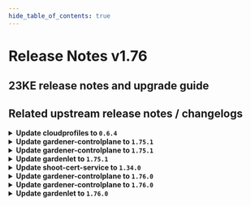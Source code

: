 ```yaml
---
hide_table_of_contents: true
---
```


# Release Notes v1.76

## 23KE release notes and upgrade guide

## Related upstream release notes / changelogs


<details>
<summary><b>Update cloudprofiles to <code>0.6.4</code></b></summary>

**Full Changelog**: https://github.com/gardener-community/cloudprofiles/compare/0.6.3...0.6.4

</details>

<details>
<summary><b>Update gardener-controlplane to <code>1.75.1</code></b></summary>

# [gardener/gardener]

## 🐛 Bug Fixes

- `[OPERATOR]` The obsolete `addons` `ManagedResource` is now properly cleaned up. by @gardener-ci-robot [#8255]
- `[OPERATOR]` Now the vali ingress definition points to the shoot logging service. by @vpnachev [#8254]

</details>

<details>
<summary><b>Update gardener-controlplane to <code>1.75.1</code></b></summary>

# [gardener/gardener]

## 🐛 Bug Fixes

- `[OPERATOR]` The obsolete `addons` `ManagedResource` is now properly cleaned up. by @gardener-ci-robot [#8255]
- `[OPERATOR]` Now the vali ingress definition points to the shoot logging service. by @vpnachev [#8254]

</details>

<details>
<summary><b>Update gardenlet to <code>1.75.1</code></b></summary>

# [gardener/gardener]

## 🐛 Bug Fixes

- `[OPERATOR]` The obsolete `addons` `ManagedResource` is now properly cleaned up. by @gardener-ci-robot [#8255]
- `[OPERATOR]` Now the vali ingress definition points to the shoot logging service. by @vpnachev [#8254]

</details>

<details>
<summary><b>Update shoot-cert-service to <code>1.34.0</code></b></summary>

# [gardener/cert-management]

## 🐛 Bug Fixes

- `[USER]` Allow to specify shoot issuer in annotation `cert.gardener.cloud/issuer annotation` with format `namespace/name`. by @MartinWeindel [gardener/cert-management#132]
# [gardener/gardener-extension-shoot-cert-service]

## ⚠️ Breaking Changes

- `[OPERATOR]` `extension-shoot-cert-service` no longer supports Shoots with Кubernetes version < 1.22. by @shafeeqes [#169]
## 🏃 Others

- `[OPERATOR]` Updated builder image from `golang:1.20.5` to `golang:1.20.6` by @MartinWeindel [#173]

</details>

<details>
<summary><b>Update gardener-controlplane to <code>1.76.0</code></b></summary>

# [gardener/gardener]

## ⚠️ Breaking Changes

- `[OPERATOR]` Removed `service.beta.kubernetes.io/aws-load-balancer-type: nlb` annotation from istio-ingressgateway service template. Set this annotation in seed configuration. Note: Changing load balancer type creates a new one, old one requires manual clean-up. by @axel7born [#8214]
- `[OPERATOR]` When deploying this version of `gardener-operator`, make sure that you update your `Garden` resources with the new `.spec.virtualCluster.gardener.clusterIdentity` field. If you already have a `gardener-apiserver` deployment, make sure that the value matches the `--cluster-identity` flag of the current `gardener-apiserver` deployment. by @rfranzke [#8234]
- `[OPERATOR]` `gardener-operator` no longer reports the `Reconciled` condition. Instead, it now reports the progress in `.status.lastOperation`, similar to how it's done for `Shoot`s. by @rfranzke [#8238]
- `[OPERATOR]` ⚠️ The deprecated field `.spec.settings.ownerChecks` has been removed from the Seed API. Please check your `Seed`s and remove any usage before upgrading to this Gardener version. by @dimitar-kostadinov [#8109]
- `[DEVELOPER]` So far the `github.com/gardener/gardener/pkg/utils/managedresources.{NewForShoot,CreateForShoot}` funcs were ignoring the passed `origin` func parameter and were always using `gardener` as value. These funcs will now respect and use the passed `origin` value. by @ialidzhikov [#8260]
- `[DEVELOPER]` A new field `errorCodeCheckFunc` is introduced in the generic `Worker` actuator. This should be set to parse the Gardener error codes from the error returned in `Worker` reconciliation. by @acumino [#8242]
## ✨ New Features

- `[OPERATOR]` Add `Care` reconciler to `Garden` controller in `gardener-operator`. by @oliver-goetz [#8158]
- `[OPERATOR]` `Shoot`s allow to optionally configure a specific scheduler via `.spec.schedulerName`. The `default-scheduler` is used in case non is configured. Please note, that `Shoot`s will remain `Pending` in case a scheduler name is configured but an adequate scheduler is not available in the landscape. by @timuthy [#8261]
## 🐛 Bug Fixes

- `[USER]` An issue has been fixed which caused CoreDNS to not rewrite CNAME values in DNS answers. by @axel7born [#8231]
- `[DEVELOPER]` A bug in the local development environment has been fixed which prevented admission of Gardener resources by extension webhooks. by @vpnachev [#8239]
- `[OPERATOR]` The obsolete `addons` `ManagedResource` is now properly cleaned up. by @shafeeqes [#8233]
- `[OPERATOR]` Now the vali ingress definition points to the shoot logging service. by @nickytd [#8252]
## 🏃 Others

- `[OPERATOR]` Stability of the ssh tunnel in the local extension setup should improve due to better failure handling. by @ScheererJ [#8236]
- `[OPERATOR]` Following dependency has been updated:-   
  - github.com/gardener/etcd-druid v0.18.1 -> v0.18.4 by @acumino [#8228]
- `[USER]` It is now possible to enable disabled APIs for workerless shoot clusters via `spec.kubernetes.kubeAPIServer.runtimeConfig`. by @timuthy [#8258]
# [gardener/dependency-watchdog]

## 🏃 Others

- `[DEVELOPER]` update client-go version and exclude the old one in go.mod by @acumino [gardener/dependency-watchdog#90]

</details>

<details>
<summary><b>Update gardener-controlplane to <code>1.76.0</code></b></summary>

# [gardener/gardener]

## ⚠️ Breaking Changes

- `[OPERATOR]` Removed `service.beta.kubernetes.io/aws-load-balancer-type: nlb` annotation from istio-ingressgateway service template. Set this annotation in seed configuration. Note: Changing load balancer type creates a new one, old one requires manual clean-up. by @axel7born [#8214]
- `[OPERATOR]` When deploying this version of `gardener-operator`, make sure that you update your `Garden` resources with the new `.spec.virtualCluster.gardener.clusterIdentity` field. If you already have a `gardener-apiserver` deployment, make sure that the value matches the `--cluster-identity` flag of the current `gardener-apiserver` deployment. by @rfranzke [#8234]
- `[OPERATOR]` `gardener-operator` no longer reports the `Reconciled` condition. Instead, it now reports the progress in `.status.lastOperation`, similar to how it's done for `Shoot`s. by @rfranzke [#8238]
- `[OPERATOR]` ⚠️ The deprecated field `.spec.settings.ownerChecks` has been removed from the Seed API. Please check your `Seed`s and remove any usage before upgrading to this Gardener version. by @dimitar-kostadinov [#8109]
- `[DEVELOPER]` So far the `github.com/gardener/gardener/pkg/utils/managedresources.{NewForShoot,CreateForShoot}` funcs were ignoring the passed `origin` func parameter and were always using `gardener` as value. These funcs will now respect and use the passed `origin` value. by @ialidzhikov [#8260]
- `[DEVELOPER]` A new field `errorCodeCheckFunc` is introduced in the generic `Worker` actuator. This should be set to parse the Gardener error codes from the error returned in `Worker` reconciliation. by @acumino [#8242]
## ✨ New Features

- `[OPERATOR]` Add `Care` reconciler to `Garden` controller in `gardener-operator`. by @oliver-goetz [#8158]
- `[OPERATOR]` `Shoot`s allow to optionally configure a specific scheduler via `.spec.schedulerName`. The `default-scheduler` is used in case non is configured. Please note, that `Shoot`s will remain `Pending` in case a scheduler name is configured but an adequate scheduler is not available in the landscape. by @timuthy [#8261]
## 🐛 Bug Fixes

- `[USER]` An issue has been fixed which caused CoreDNS to not rewrite CNAME values in DNS answers. by @axel7born [#8231]
- `[DEVELOPER]` A bug in the local development environment has been fixed which prevented admission of Gardener resources by extension webhooks. by @vpnachev [#8239]
- `[OPERATOR]` The obsolete `addons` `ManagedResource` is now properly cleaned up. by @shafeeqes [#8233]
- `[OPERATOR]` Now the vali ingress definition points to the shoot logging service. by @nickytd [#8252]
## 🏃 Others

- `[OPERATOR]` Stability of the ssh tunnel in the local extension setup should improve due to better failure handling. by @ScheererJ [#8236]
- `[OPERATOR]` Following dependency has been updated:-   
  - github.com/gardener/etcd-druid v0.18.1 -> v0.18.4 by @acumino [#8228]
- `[USER]` It is now possible to enable disabled APIs for workerless shoot clusters via `spec.kubernetes.kubeAPIServer.runtimeConfig`. by @timuthy [#8258]
# [gardener/dependency-watchdog]

## 🏃 Others

- `[DEVELOPER]` update client-go version and exclude the old one in go.mod by @acumino [gardener/dependency-watchdog#90]

</details>

<details>
<summary><b>Update gardenlet to <code>1.76.0</code></b></summary>

# [gardener/gardener]

## ⚠️ Breaking Changes

- `[OPERATOR]` Removed `service.beta.kubernetes.io/aws-load-balancer-type: nlb` annotation from istio-ingressgateway service template. Set this annotation in seed configuration. Note: Changing load balancer type creates a new one, old one requires manual clean-up. by @axel7born [#8214]
- `[OPERATOR]` When deploying this version of `gardener-operator`, make sure that you update your `Garden` resources with the new `.spec.virtualCluster.gardener.clusterIdentity` field. If you already have a `gardener-apiserver` deployment, make sure that the value matches the `--cluster-identity` flag of the current `gardener-apiserver` deployment. by @rfranzke [#8234]
- `[OPERATOR]` `gardener-operator` no longer reports the `Reconciled` condition. Instead, it now reports the progress in `.status.lastOperation`, similar to how it's done for `Shoot`s. by @rfranzke [#8238]
- `[OPERATOR]` ⚠️ The deprecated field `.spec.settings.ownerChecks` has been removed from the Seed API. Please check your `Seed`s and remove any usage before upgrading to this Gardener version. by @dimitar-kostadinov [#8109]
- `[DEVELOPER]` So far the `github.com/gardener/gardener/pkg/utils/managedresources.{NewForShoot,CreateForShoot}` funcs were ignoring the passed `origin` func parameter and were always using `gardener` as value. These funcs will now respect and use the passed `origin` value. by @ialidzhikov [#8260]
- `[DEVELOPER]` A new field `errorCodeCheckFunc` is introduced in the generic `Worker` actuator. This should be set to parse the Gardener error codes from the error returned in `Worker` reconciliation. by @acumino [#8242]
## ✨ New Features

- `[OPERATOR]` Add `Care` reconciler to `Garden` controller in `gardener-operator`. by @oliver-goetz [#8158]
- `[OPERATOR]` `Shoot`s allow to optionally configure a specific scheduler via `.spec.schedulerName`. The `default-scheduler` is used in case non is configured. Please note, that `Shoot`s will remain `Pending` in case a scheduler name is configured but an adequate scheduler is not available in the landscape. by @timuthy [#8261]
## 🐛 Bug Fixes

- `[USER]` An issue has been fixed which caused CoreDNS to not rewrite CNAME values in DNS answers. by @axel7born [#8231]
- `[DEVELOPER]` A bug in the local development environment has been fixed which prevented admission of Gardener resources by extension webhooks. by @vpnachev [#8239]
- `[OPERATOR]` The obsolete `addons` `ManagedResource` is now properly cleaned up. by @shafeeqes [#8233]
- `[OPERATOR]` Now the vali ingress definition points to the shoot logging service. by @nickytd [#8252]
## 🏃 Others

- `[OPERATOR]` Stability of the ssh tunnel in the local extension setup should improve due to better failure handling. by @ScheererJ [#8236]
- `[OPERATOR]` Following dependency has been updated:-   
  - github.com/gardener/etcd-druid v0.18.1 -> v0.18.4 by @acumino [#8228]
- `[USER]` It is now possible to enable disabled APIs for workerless shoot clusters via `spec.kubernetes.kubeAPIServer.runtimeConfig`. by @timuthy [#8258]
# [gardener/dependency-watchdog]

## 🏃 Others

- `[DEVELOPER]` update client-go version and exclude the old one in go.mod by @acumino [gardener/dependency-watchdog#90]

</details>
